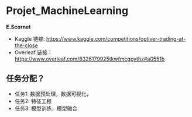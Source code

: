 # Projet_MachineLearning 
**E.Scornet**

- Kaggle 链接: https://www.kaggle.com/competitions/optiver-trading-at-the-close
- Overleaf 链接：https://www.overleaf.com/8326179925tkwfmcgpythz#a0551b

## 任务分配？
- 任务1: 数据预处理，数据可视化，
- 任务2: 特征工程
- 任务3: 模型训练，模型融合